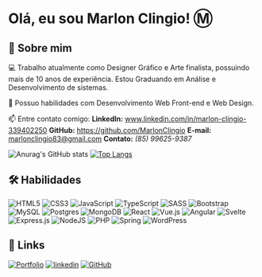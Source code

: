 # Olá, eu sou Marlon Clingio! :m:

## 🚀 Sobre mim

💻 Trabalho atualmente como Designer Gráfico e Arte finalista, possuindo mais de 10 anos de experiência. Estou Graduando em Análise e Desenvolvimento de sistemas.

🧠 Possuo habilidades com Desenvolvimento Web Front-end e Web Design.

📫 Entre contato comigo:
**LinkedIn:** www.linkedin.com/in/marlon-clingio-339402250
**GitHub:** https://github.com/MarlonClingio
**E-mail:** marlonclingio83@gmail.com
**Contato:** _(85) 99625-9387_

![Anurag's GitHub stats](https://github-readme-stats.vercel.app/api?username=marlonclingio&show_icons=true)  [![Top Langs](https://github-readme-stats.vercel.app/api/top-langs/?username=marlonclingio&hide_progress=true)](https://github.com/marlonclingio/github-readme-stats)

## 🛠 Habilidades

![HTML5](https://img.shields.io/badge/html5-%23E34F26.svg?style=for-the-badge&logo=html5&logoColor=white) ![CSS3](https://img.shields.io/badge/css3-%231572B6.svg?style=for-the-badge&logo=css3&logoColor=white) ![JavaScript](https://img.shields.io/badge/javascript-%23323330.svg?style=for-the-badge&logo=javascript&logoColor=%23F7DF1E) ![TypeScript](https://img.shields.io/badge/typescript-%23007ACC.svg?style=for-the-badge&logo=typescript&logoColor=white) ![SASS](https://img.shields.io/badge/SASS-hotpink.svg?style=for-the-badge&logo=SASS&logoColor=white) ![Bootstrap](https://img.shields.io/badge/bootstrap-%238511FA.svg?style=for-the-badge&logo=bootstrap&logoColor=white) ![MySQL](https://img.shields.io/badge/mysql-%2300f.svg?style=for-the-badge&logo=mysql&logoColor=white) ![Postgres](https://img.shields.io/badge/postgres-%23316192.svg?style=for-the-badge&logo=postgresql&logoColor=white) ![MongoDB](https://img.shields.io/badge/MongoDB-%234ea94b.svg?style=for-the-badge&logo=mongodb&logoColor=white) ![React](https://img.shields.io/badge/react-%2320232a.svg?style=for-the-badge&logo=react&logoColor=%2361DAFB) ![Vue.js](https://img.shields.io/badge/vuejs-%2335495e.svg?style=for-the-badge&logo=vuedotjs&logoColor=%234FC08D) ![Angular](https://img.shields.io/badge/angular-%23DD0031.svg?style=for-the-badge&logo=angular&logoColor=white) ![Svelte](https://img.shields.io/badge/svelte-%23f1413d.svg?style=for-the-badge&logo=svelte&logoColor=white) ![Express.js](https://img.shields.io/badge/express.js-%23404d59.svg?style=for-the-badge&logo=express&logoColor=%2361DAFB) ![NodeJS](https://img.shields.io/badge/node.js-6DA55F?style=for-the-badge&logo=node.js&logoColor=white) ![PHP](https://img.shields.io/badge/php-%23777BB4.svg?style=for-the-badge&logo=php&logoColor=white) ![Spring](https://img.shields.io/badge/spring-%236DB33F.svg?style=for-the-badge&logo=spring&logoColor=white) ![WordPress](https://img.shields.io/badge/WordPress-%23117AC9.svg?style=for-the-badge&logo=WordPress&logoColor=white)

## 🔗 Links
[![Portfolio](https://img.shields.io/badge/Portfolio-%23000000.svg?style=for-the-badge&logo=firefox&logoColor=#FF7139)](https://MarlonClingio.github.io) [![linkedin](https://img.shields.io/badge/linkedin-0A66C2?style=for-the-badge&logo=linkedin&logoColor=white)](https://www.linkedin.com/in/marlon-clingio-339402250/) [![GitHub](https://img.shields.io/badge/github-%23121011.svg?style=for-the-badge&logo=github&logoColor=white)](https://github.com/MarlonClingio)

